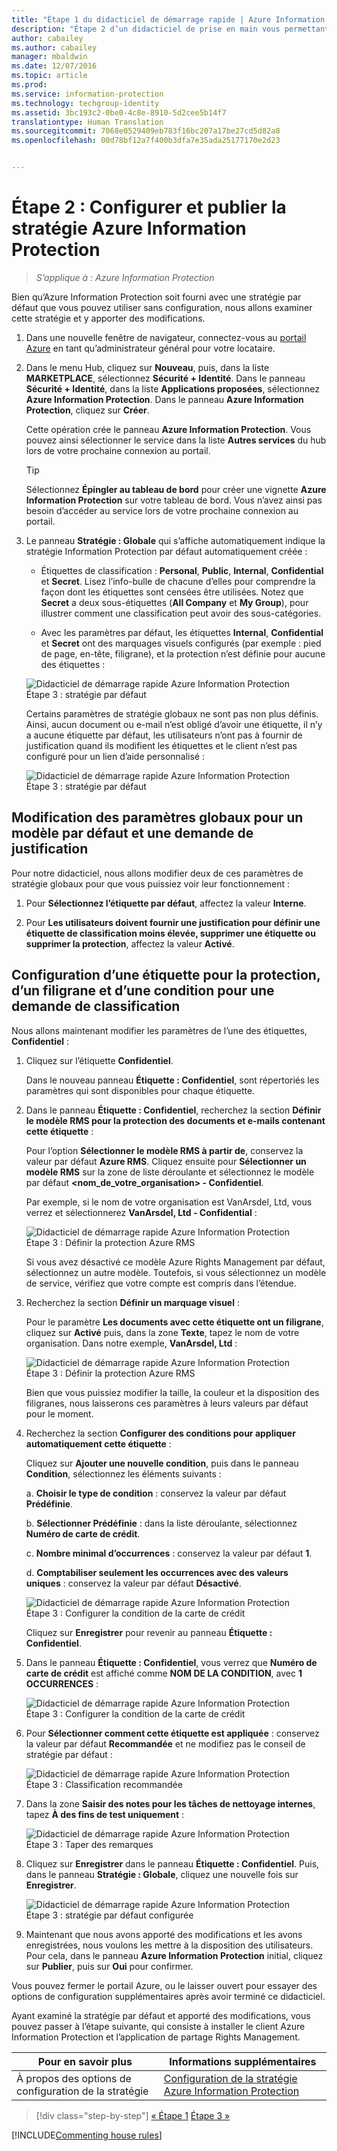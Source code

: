 ```yaml
---
title: "Étape 1 du didacticiel de démarrage rapide | Azure Information Protection"
description: "Étape 2 d’un didacticiel de prise en main vous permettant de tester rapidement Microsoft Azure Information Protection dans votre organisation en environ 30 minutes."
author: cabailey
ms.author: cabailey
manager: mbaldwin
ms.date: 12/07/2016
ms.topic: article
ms.prod: 
ms.service: information-protection
ms.technology: techgroup-identity
ms.assetid: 3bc193c2-0be0-4c8e-8910-5d2cee5b14f7
translationtype: Human Translation
ms.sourcegitcommit: 7068e0529409eb783f16bc207a17be27cd5d82a8
ms.openlocfilehash: 00d78bf12a7f400b3dfa7e35ada25177170e2d23


---
```


# <a name="step-2-configure-and-publish-the-azure-information-protection-policy"></a>Étape 2 : Configurer et publier la stratégie Azure Information Protection

>*S’applique à : Azure Information Protection*

Bien qu’Azure Information Protection soit fourni avec une stratégie par défaut que vous pouvez utiliser sans configuration, nous allons examiner cette stratégie et y apporter des modifications.

1. Dans une nouvelle fenêtre de navigateur, connectez-vous au [portail Azure](https://portal.azure.com) en tant qu’administrateur général pour votre locataire.

2. Dans le menu Hub, cliquez sur **Nouveau**, puis, dans la liste **MARKETPLACE**, sélectionnez **Sécurité + Identité**. Dans le panneau **Sécurité + Identité**, dans la liste **Applications proposées**, sélectionnez **Azure Information Protection**. Dans le panneau **Azure Information Protection**, cliquez sur **Créer**.

    Cette opération crée le panneau **Azure Information Protection**. Vous pouvez ainsi sélectionner le service dans la liste **Autres services** du hub lors de votre prochaine connexion au portail. 

    > [!TIP] 
    > Sélectionnez **Épingler au tableau de bord** pour créer une vignette **Azure Information Protection** sur votre tableau de bord. Vous n’avez ainsi pas besoin d’accéder au service lors de votre prochaine connexion au portail.

3.  Le panneau **Stratégie : Globale** qui s’affiche automatiquement indique la stratégie Information Protection par défaut automatiquement créée :
    
    - Étiquettes de classification : **Personal**, **Public**, **Internal**, **Confidential** et **Secret**. Lisez l’info-bulle de chacune d’elles pour comprendre la façon dont les étiquettes sont censées être utilisées. Notez que **Secret** a deux sous-étiquettes (**All Company** et **My Group**), pour illustrer comment une classification peut avoir des sous-catégories.

    - Avec les paramètres par défaut, les étiquettes **Internal**, **Confidential** et **Secret** ont des marquages visuels configurés (par exemple : pied de page, en-tête, filigrane), et la protection n’est définie pour aucune des étiquettes : 
    
    ![Didacticiel de démarrage rapide Azure Information Protection Étape 3 : stratégie par défaut](../media/info-protect-policy-default-labels.png)
    
    Certains paramètres de stratégie globaux ne sont pas non plus définis. Ainsi, aucun document ou e-mail n’est obligé d’avoir une étiquette, il n’y a aucune étiquette par défaut, les utilisateurs n’ont pas à fournir de justification quand ils modifient les étiquettes et le client n’est pas configuré pour un lien d’aide personnalisé :
    
    ![Didacticiel de démarrage rapide Azure Information Protection Étape 3 : stratégie par défaut](../media/info-protect-policy-default-settings.png)

## <a name="changing-the-global-settings-for-a-default-template-and-prompt-for-justification"></a>Modification des paramètres globaux pour un modèle par défaut et une demande de justification

Pour notre didacticiel, nous allons modifier deux de ces paramètres de stratégie globaux pour que vous puissiez voir leur fonctionnement :

1. Pour **Sélectionnez l’étiquette par défaut**, affectez la valeur **Interne**.

2. Pour **Les utilisateurs doivent fournir une justification pour définir une étiquette de classification moins élevée, supprimer une étiquette ou supprimer la protection**, affectez la valeur **Activé**.

## <a name="configuring-a-label-for-protection-a-watermark-and-a-condition-to-prompt-for-classification"></a>Configuration d’une étiquette pour la protection, d’un filigrane et d’une condition pour une demande de classification

Nous allons maintenant modifier les paramètres de l’une des étiquettes, **Confidentiel** :

1. Cliquez sur l’étiquette **Confidentiel**. 
    
    Dans le nouveau panneau **Étiquette : Confidentiel**, sont répertoriés les paramètres qui sont disponibles pour chaque étiquette. 

2. Dans le panneau **Étiquette : Confidentiel**, recherchez la section **Définir le modèle RMS pour la protection des documents et e-mails contenant cette étiquette** :
    
    Pour l’option **Sélectionner le modèle RMS à partir de**, conservez la valeur par défaut **Azure RMS**. Cliquez ensuite pour **Sélectionner un modèle RMS** sur la zone de liste déroulante et sélectionnez le modèle par défaut **\<nom_de_votre_organisation> - Confidentiel**. 
    
    Par exemple, si le nom de votre organisation est VanArsdel, Ltd, vous verrez et sélectionnerez **VanArsdel, Ltd - Confidential** : 
    
    ![Didacticiel de démarrage rapide Azure Information Protection Étape 3 : Définir la protection Azure RMS](../media/step2-select-rms-template.png)
    
    Si vous avez désactivé ce modèle Azure Rights Management par défaut, sélectionnez un autre modèle. Toutefois, si vous sélectionnez un modèle de service, vérifiez que votre compte est compris dans l’étendue.
    
3. Recherchez la section **Définir un marquage visuel** :
    
    Pour le paramètre **Les documents avec cette étiquette ont un filigrane**, cliquez sur **Activé** puis, dans la zone **Texte**, tapez le nom de votre organisation. Dans notre exemple, **VanArsdel, Ltd** : 
    
    ![Didacticiel de démarrage rapide Azure Information Protection Étape 3 : Définir la protection Azure RMS](../media/step2-configure-watermark.png)
    
    Bien que vous puissiez modifier la taille, la couleur et la disposition des filigranes, nous laisserons ces paramètres à leurs valeurs par défaut pour le moment.
    
4. Recherchez la section **Configurer des conditions pour appliquer automatiquement cette étiquette** :
    
    Cliquez sur **Ajouter une nouvelle condition**, puis dans le panneau **Condition**, sélectionnez les éléments suivants :
    
    a. **Choisir le type de condition** : conservez la valeur par défaut **Prédéfinie**.
    
    b. **Sélectionner Prédéfinie** : dans la liste déroulante, sélectionnez **Numéro de carte de crédit**.
    
    c. **Nombre minimal d’occurrences** : conservez la valeur par défaut **1**.
    
    d. **Comptabiliser seulement les occurrences avec des valeurs uniques** : conservez la valeur par défaut **Désactivé**.
    
    ![Didacticiel de démarrage rapide Azure Information Protection Étape 3 : Configurer la condition de la carte de crédit](../media/step2-configure-condition.png)
    
    Cliquez sur **Enregistrer** pour revenir au panneau **Étiquette : Confidentiel**.

5. Dans le panneau **Étiquette : Confidentiel**, vous verrez que **Numéro de carte de crédit** est affiché comme **NOM DE LA CONDITION**, avec **1** **OCCURRENCES** :
    
    ![Didacticiel de démarrage rapide Azure Information Protection Étape 3 : Configurer la condition de la carte de crédit](../media/step2-see-condition.png)

6. Pour **Sélectionner comment cette étiquette est appliquée** : conservez la valeur par défaut **Recommandée** et ne modifiez pas le conseil de stratégie par défaut :
    
    ![Didacticiel de démarrage rapide Azure Information Protection Étape 3 : Classification recommandée](../media/step2-keep-recommended.png)

7. Dans la zone **Saisir des notes pour les tâches de nettoyage internes**, tapez **À des fins de test uniquement** :
    
    ![Didacticiel de démarrage rapide Azure Information Protection Étape 3 : Taper des remarques](../media/step2-type-notes.png)

8. Cliquez sur **Enregistrer** dans le panneau **Étiquette : Confidentiel**. Puis, dans le panneau **Stratégie : Globale**, cliquez une nouvelle fois sur **Enregistrer**.

    ![Didacticiel de démarrage rapide Azure Information Protection Étape 3 : stratégie par défaut configurée](../media/info-protect-policy-configured.png)

9. Maintenant que nous avons apporté des modifications et les avons enregistrées, nous voulons les mettre à la disposition des utilisateurs. Pour cela, dans le panneau **Azure Information Protection** initial, cliquez sur **Publier**, puis sur **Oui** pour confirmer.

Vous pouvez fermer le portail Azure, ou le laisser ouvert pour essayer des options de configuration supplémentaires après avoir terminé ce didacticiel.

Ayant examiné la stratégie par défaut et apporté des modifications, vous pouvez passer à l’étape suivante, qui consiste à installer le client Azure Information Protection et l’application de partage Rights Management.

|Pour en savoir plus|Informations supplémentaires|
|--------------------------------|--------------------------|
|À propos des options de configuration de la stratégie|[Configuration de la stratégie Azure Information Protection](../deploy-use/configure-policy.md)|


>[!div class="step-by-step"]
[&#171; Étape 1](infoprotect-tutorial-step1.md)
[Étape 3 &#187;](infoprotect-tutorial-step3.md)

[!INCLUDE[Commenting house rules](../includes/houserules.md)]


<!--HONumber=Jan17_HO4-->


